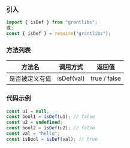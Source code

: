 ### 引入

```js
import { isDef } from "grantlibs";
或;
const { isDef } = require("grantlibs");
```

### 方法列表

| 方法名         | 调用方式   | 返回值       |
| -------------- | ---------- | ------------ |
| 是否被定义有值 | isDef(val) | true / false |

### 代码示例

```js
const u1 = null;
const bool1 = isDef(u1); // false
const u2 = undefined;
const bool2 = isDef(u2); // false
const val = "hello";
const isBool = isDef(val); // true
```
